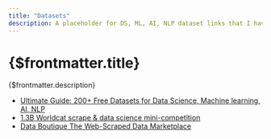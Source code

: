 ```yaml
---
title: "Datasets"
description: A placeholder for DS, ML, AI, NLP dataset links that I have come across
---
```


# {$frontmatter.title}

{$frontmatter.description}

- [Ultimate Guide: 200+ Free Datasets for Data Science, Machine learning, AI, NLP](https://bigdataanalyticsnews.com/datasets/)
- [1.3B Worldcat scrape & data science mini-competition](https://annas-blog.org/worldcat-scrape.html)
- [Data Boutique The Web-Scraped Data Marketplace](https://www.databoutique.com/)